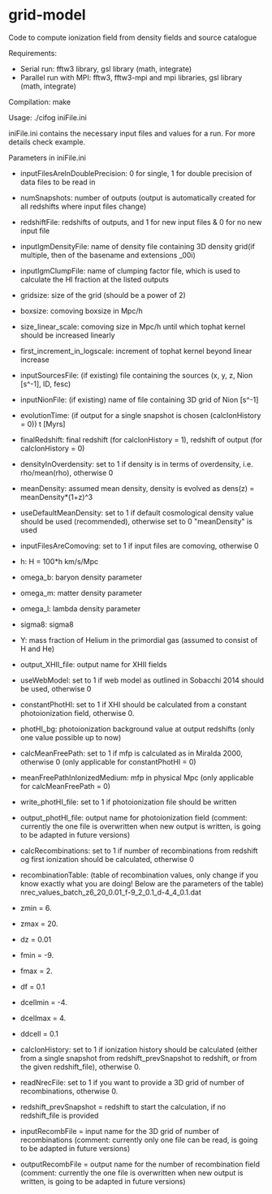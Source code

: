 # grid-model
Code to compute ionization field from density fields and source catalogue

Requirements:
- Serial run: fftw3 library, gsl library (math, integrate)
- Parallel run with MPI: fftw3, fftw3-mpi and mpi libraries, gsl library (math, integrate)

Compilation:
make

Usage:
./cifog iniFile.ini

iniFile.ini contains the necessary input files and values for a run. For more details check example.


Parameters in iniFile.ini

- inputFilesAreInDoublePrecision: 0 for single, 1 for double precision of data files to be read in
- numSnapshots: number of outputs (output is automatically created for all redshifts where input files change)
- redshiftFile: redshifts of outputs, and 1 for new input files & 0 for no new input file
- inputIgmDensityFile: name of density file containing 3D density grid(if multiple, then of the basename and extensions _00i)
- inputIgmClumpFile: name of clumping factor file, which is used to calculate the HI fraction at the listed outputs

- gridsize: size of the grid (should be a power of 2)
- boxsize: comoving boxsize in Mpc/h
- size_linear_scale: comoving size in Mpc/h until which tophat kernel should be increased linearly
- first_increment_in_logscale: increment of tophat kernel beyond linear increase

- inputSourcesFile: (if existing) file containing the sources (x, y, z, Nion [s^-1], ID, fesc)
- inputNionFile: (if existing) name of file containing 3D grid of Nion [s^-1]
- evolutionTime: (if output for a single snapshot is chosen (calcIonHistory = 0)) t [Myrs]
- finalRedshift: final redshift (for calcIonHistory = 1), redshift of output (for calcIonHistory = 0)

- densityInOverdensity: set to 1 if density is in terms of overdensity, i.e. rho/mean(rho), otherwise 0
- meanDensity: assumed mean density, density is evolved as dens(z) = meanDensity*(1+z)^3
- useDefaultMeanDensity: set to 1 if default cosmological density value should be used (recommended), otherwise set to 0 "meanDensity" is used

- inputFilesAreComoving: set to 1 if input files are comoving, otherwise 0

- h: H = 100*h km/s/Mpc
- omega_b: baryon density parameter
- omega_m: matter density parameter
- omega_l: lambda density parameter
- sigma8: sigma8
- Y: mass fraction of Helium in the primordial gas (assumed to consist of H and He)

- output_XHII_file: output name for XHII fields

- useWebModel: set to 1 if web model as outlined in Sobacchi 2014 should be used, otherwise 0
- constantPhotHI: set to 1 if XHI should be calculated from a constant photoionization field, otherwise 0.
- photHI_bg: photoionization background value at output redshifts (only one value possible up to now)
- calcMeanFreePath: set to 1 if mfp is calculated as in Miralda 2000, otherwise 0 (only applicable for constantPhotHI = 0)
- meanFreePathInIonizedMedium: mfp in physical Mpc (only applicable for calcMeanFreePath = 0)

- write_photHI_file: set to 1 if photoionization file should be written
- output_photHI_file: output name for photoionization field (comment: currently the one file is overwritten when new output is written, is going to be adapted in future versions)

- calcRecombinations: set to 1 if number of recombinations from redshift og first ionization should be calculated, otherwise 0
- recombinationTable: (table of recombination values, only change if you know exactly what you are doing! Below are the parameters of the table) nrec_values_batch_z6_20_0.01_f-9_2_0.1_d-4_4_0.1.dat
- zmin = 6.
- zmax = 20.
- dz = 0.01
- fmin = -9.
- fmax = 2.
- df = 0.1
- dcellmin = -4.
- dcellmax = 4.
- ddcell = 0.1

- calcIonHistory: set to 1 if ionization history should be calculated (either from a single snapshot from redshift_prevSnapshot to redshift, or from the given redshift_file), otherwise 0.

- readNrecFile: set to 1 if you want to provide a 3D grid of number of recombinations, otherwise 0.
- redshift_prevSnapshot = redshift to start the calculation, if no redshift_file is provided
- inputRecombFile = input name for the 3D grid of number of recombinations (comment: currently only one file can be read, is going to be adapted in future versions)
- outputRecombFile = output name for the number of recombination field (comment: currently the one file is overwritten when new output is written, is going to be adapted in future versions)
